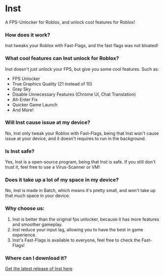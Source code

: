 # Inst
A FPS-Unlocker for Roblox, and unlock cool features for Roblox!

### How does it work?
Inst tweaks your Roblox with Fast-Flags, and the fast flags was not bloated!

### What cool features can Inst unlock for Roblox?
Inst doesn't just unlock your FPS, but give you some cool features.
Such as:

- FPS Unlocker
- True Graphics Quality (21 instead of 10)
- Gray Sky
- Disable Unnecessary Features (Chrome UI, Chat Translation)
- Alt-Enter Fix
- Quicker Game Launch
- And More!

### Will Inst cause issue at my device?
No, Inst only tweak your Roblox with Fast-Flags, being that Inst won't cause issue at your device, and it doesn't requires to run in the background.

### Is Inst safe?
Yes, Inst is a open-source program, being that Inst is safe. If you still don't trust it, feel free to use a Virus-Scanner or VM!

### Does it take up a lot of my space in my device?
No, Inst is made in Batch, which means it's pretty small, and won't take up that much space in your device.

### Why choose us:
1. Inst is better than the original fps unlocker, because it has more features and smoother gameplay.
2. Inst reduce your input lag, allowing you to have the best in game experience.
3. Inst's Fast-Flags is available to everyone, feel free to check the Fast-Flags!

### Where can I download it?
[Get the latest release of Inst here](https://github.com/nulasw/Inst/releases/tag/Inst)

